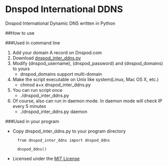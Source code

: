 Dnspod International DDNS
=================

Dnspod International Dynamic DNS written in Python

##How to use

###Used in command line

1. Add your domain A record on Dnspod.com
2. Download [dnspod_inter_ddns.py](https://raw.github.com/jenson-shi/dnspod_inter_ddns/master/dnspod_inter_ddns.py)
3. Modify (dnspod_username), (dnspod_password) and (dnspod_domains) to yours
	* dnspod_domains support multi-domain
4. Make the script executable on Unix like system(Linux, Mac OS X, etc.)
	* chmod a+x dnspod_inter_ddns.py
5. You can run script once
	* ./dnspod_inter_ddns.py
6. Of course, also can run in daemon mode. In daemon mode will check IP every 5 minutes
	* ./dnspod_inter_ddns.py daemon

###Used in your program

* Copy dnspod_inter_ddns.py to your program directory

		from dnspod_inter_ddns import dnspod_ddns
	
		dnspod_ddns()

* Licensed under the [MIT License](http://opensource.org/licenses/mit-license.php)
